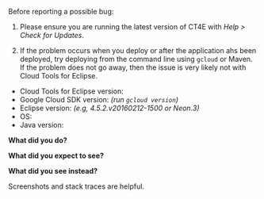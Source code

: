 Before reporting a possible bug:


1. Please ensure you are running the latest version of CT4E with _Help > Check for Updates_.

2. If the problem occurs when you deploy or after the application ahs been deployed,
try deploying from the command line using `gcloud` or Maven. 
If the problem does not go away, then the issue is very likely
not with Cloud Tools for Eclipse.


- Cloud Tools for Eclipse version:
- Google Cloud SDK version: _(run `gcloud version`)_
- Eclipse version: _(e.g, 4.5.2.v20160212-1500 or Neon.3)_
- OS:
- Java version:

**What did you do?**

**What did you expect to see?**

**What did you see instead?**

Screenshots and stack traces are helpful.